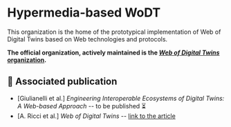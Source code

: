 # Hypermedia-based WoDT
This organization is the home of the prototypical implementation of Web of Digital Twins based on Web technologies and protocols.

**The official organization, actively maintained is the [_Web of Digital Twins_ organization](https://github.com/Web-of-Digital-Twins).**

## :page_facing_up: Associated publication
- [Giulianelli et al.] _Engineering Interoperable Ecosystems of Digital Twins: A Web-based Approach_ -- to be published :hourglass_flowing_sand:
- [A. Ricci et al.] _Web of Digital Twins_ -- [link to the article](https://dl.acm.org/doi/10.1145/3507909)
